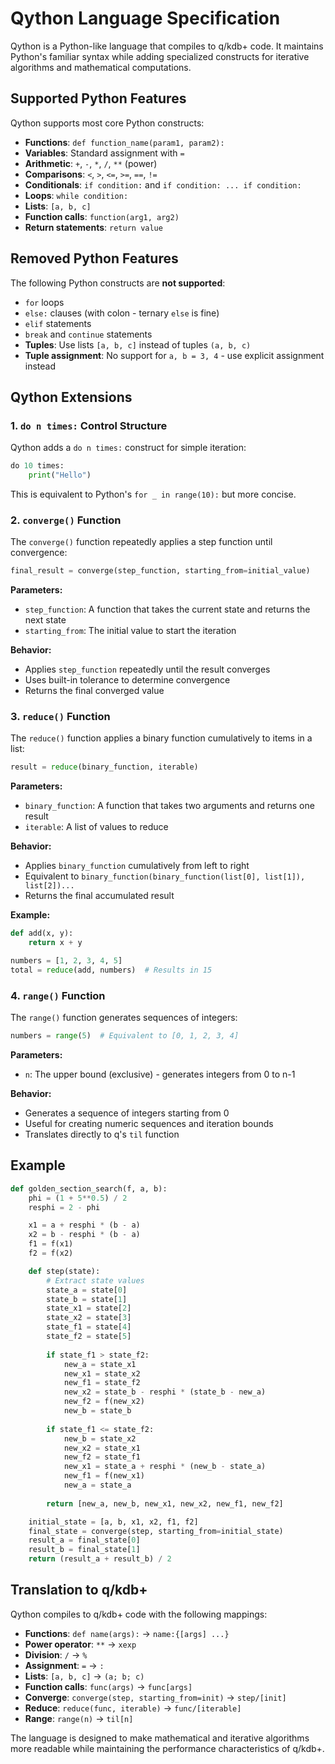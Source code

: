 # Qython Language Specification

Qython is a Python-like language that compiles to q/kdb+ code. It maintains Python's familiar syntax while adding specialized constructs for iterative algorithms and mathematical computations.

## Supported Python Features

Qython supports most core Python constructs:

- **Functions**: `def function_name(param1, param2):`
- **Variables**: Standard assignment with `=`
- **Arithmetic**: `+`, `-`, `*`, `/`, `**` (power)
- **Comparisons**: `<`, `>`, `<=`, `>=`, `==`, `!=`
- **Conditionals**: `if condition:` and `if condition: ... if condition:`
- **Loops**: `while condition:`
- **Lists**: `[a, b, c]`
- **Function calls**: `function(arg1, arg2)`
- **Return statements**: `return value`

## Removed Python Features

The following Python constructs are **not supported**:

- `for` loops
- `else:` clauses (with colon - ternary `else` is fine)
- `elif` statements
- `break` and `continue` statements
- **Tuples**: Use lists `[a, b, c]` instead of tuples `(a, b, c)`
- **Tuple assignment**: No support for `a, b = 3, 4` - use explicit assignment instead

## Qython Extensions

### 1. `do n times:` Control Structure

Qython adds a `do n times:` construct for simple iteration:

```python
do 10 times:
    print("Hello")
```

This is equivalent to Python's `for _ in range(10):` but more concise.

### 2. `converge()` Function

The `converge()` function repeatedly applies a step function until convergence:

```python
final_result = converge(step_function, starting_from=initial_value)
```

**Parameters:**
- `step_function`: A function that takes the current state and returns the next state
- `starting_from`: The initial value to start the iteration

**Behavior:**
- Applies `step_function` repeatedly until the result converges
- Uses built-in tolerance to determine convergence
- Returns the final converged value

### 3. `reduce()` Function

The `reduce()` function applies a binary function cumulatively to items in a list:

```python
result = reduce(binary_function, iterable)
```

**Parameters:**
- `binary_function`: A function that takes two arguments and returns one result
- `iterable`: A list of values to reduce

**Behavior:**
- Applies `binary_function` cumulatively from left to right
- Equivalent to `binary_function(binary_function(list[0], list[1]), list[2])...`
- Returns the final accumulated result

**Example:**
```python
def add(x, y):
    return x + y

numbers = [1, 2, 3, 4, 5]
total = reduce(add, numbers)  # Results in 15
```

### 4. `range()` Function

The `range()` function generates sequences of integers:

```python
numbers = range(5)  # Equivalent to [0, 1, 2, 3, 4]
```

**Parameters:**
- `n`: The upper bound (exclusive) - generates integers from 0 to n-1

**Behavior:**
- Generates a sequence of integers starting from 0
- Useful for creating numeric sequences and iteration bounds
- Translates directly to q's `til` function

## Example

```python
def golden_section_search(f, a, b):
    phi = (1 + 5**0.5) / 2
    resphi = 2 - phi

    x1 = a + resphi * (b - a)
    x2 = b - resphi * (b - a)
    f1 = f(x1)
    f2 = f(x2)

    def step(state):
        # Extract state values
        state_a = state[0]
        state_b = state[1]
        state_x1 = state[2]
        state_x2 = state[3]
        state_f1 = state[4]
        state_f2 = state[5]
        
        if state_f1 > state_f2:
            new_a = state_x1
            new_x1 = state_x2
            new_f1 = state_f2
            new_x2 = state_b - resphi * (state_b - new_a)
            new_f2 = f(new_x2)
            new_b = state_b
        
        if state_f1 <= state_f2:
            new_b = state_x2
            new_x2 = state_x1
            new_f2 = state_f1
            new_x1 = state_a + resphi * (new_b - state_a)
            new_f1 = f(new_x1)
            new_a = state_a
        
        return [new_a, new_b, new_x1, new_x2, new_f1, new_f2]

    initial_state = [a, b, x1, x2, f1, f2]
    final_state = converge(step, starting_from=initial_state)
    result_a = final_state[0]
    result_b = final_state[1]
    return (result_a + result_b) / 2
```

## Translation to q/kdb+

Qython compiles to q/kdb+ code with the following mappings:

- **Functions**: `def name(args):` → `name:{[args] ...}`
- **Power operator**: `**` → `xexp`
- **Division**: `/` → `%`
- **Assignment**: `=` → `:`
- **Lists**: `[a, b, c]` → `(a; b; c)`
- **Function calls**: `func(args)` → `func[args]`
- **Converge**: `converge(step, starting_from=init)` → `step/[init]`
- **Reduce**: `reduce(func, iterable)` → `func/[iterable]`
- **Range**: `range(n)` → `til[n]`

The language is designed to make mathematical and iterative algorithms more readable while maintaining the performance characteristics of q/kdb+.